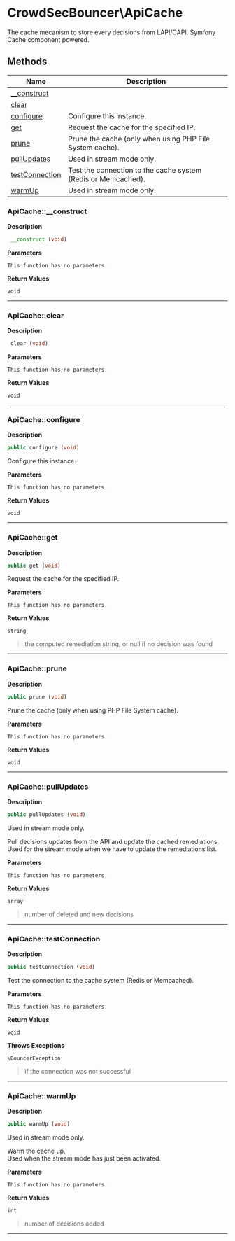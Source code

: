 # CrowdSecBouncer\ApiCache  

The cache mecanism to store every decisions from LAPI/CAPI. Symfony Cache component powered.





## Methods

| Name | Description |
|------|-------------|
|[__construct](#apicache__construct)||
|[clear](#apicacheclear)||
|[configure](#apicacheconfigure)|Configure this instance.|
|[get](#apicacheget)|Request the cache for the specified IP.|
|[prune](#apicacheprune)|Prune the cache (only when using PHP File System cache).|
|[pullUpdates](#apicachepullupdates)|Used in stream mode only.|
|[testConnection](#apicachetestconnection)|Test the connection to the cache system (Redis or Memcached).|
|[warmUp](#apicachewarmup)|Used in stream mode only.|




### ApiCache::__construct  

**Description**

```php
 __construct (void)
```

 

 

**Parameters**

`This function has no parameters.`

**Return Values**

`void`


<hr />


### ApiCache::clear  

**Description**

```php
 clear (void)
```

 

 

**Parameters**

`This function has no parameters.`

**Return Values**

`void`


<hr />


### ApiCache::configure  

**Description**

```php
public configure (void)
```

Configure this instance. 

 

**Parameters**

`This function has no parameters.`

**Return Values**

`void`


<hr />


### ApiCache::get  

**Description**

```php
public get (void)
```

Request the cache for the specified IP. 

 

**Parameters**

`This function has no parameters.`

**Return Values**

`string`

> the computed remediation string, or null if no decision was found


<hr />


### ApiCache::prune  

**Description**

```php
public prune (void)
```

Prune the cache (only when using PHP File System cache). 

 

**Parameters**

`This function has no parameters.`

**Return Values**

`void`


<hr />


### ApiCache::pullUpdates  

**Description**

```php
public pullUpdates (void)
```

Used in stream mode only. 

Pull decisions updates from the API and update the cached remediations.  
Used for the stream mode when we have to update the remediations list. 

**Parameters**

`This function has no parameters.`

**Return Values**

`array`

> number of deleted and new decisions


<hr />


### ApiCache::testConnection  

**Description**

```php
public testConnection (void)
```

Test the connection to the cache system (Redis or Memcached). 

 

**Parameters**

`This function has no parameters.`

**Return Values**

`void`


**Throws Exceptions**


`\BouncerException`
> if the connection was not successful

<hr />


### ApiCache::warmUp  

**Description**

```php
public warmUp (void)
```

Used in stream mode only. 

Warm the cache up.  
Used when the stream mode has just been activated. 

**Parameters**

`This function has no parameters.`

**Return Values**

`int`

> number of decisions added


<hr />

